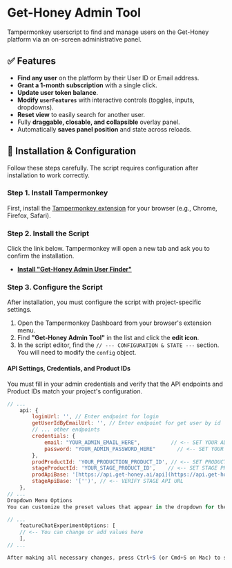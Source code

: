 # Get-Honey Admin Tool

Tampermonkey userscript to find and manage users on the Get-Honey platform via an on-screen administrative panel.

## ✅ Features

- **Find any user** on the platform by their User ID or Email address.
- **Grant a 1-month subscription** with a single click.
- **Update user token balance**.
- **Modify `userFeatures`** with interactive controls (toggles, inputs, dropdowns).
- **Reset view** to easily search for another user.
- Fully **draggable, closable, and collapsible** overlay panel.
- Automatically **saves panel position** and state across reloads.

## 🔗 Installation & Configuration

Follow these steps carefully. The script requires configuration after installation to work correctly.

### Step 1. Install Tampermonkey
First, install the [Tampermonkey extension](https://www.tampermonkey.net/) for your browser (e.g., Chrome, Firefox, Safari).

### Step 2. Install the Script
Click the link below. Tampermonkey will open a new tab and ask you to confirm the installation.

- **[Install "Get-Honey Admin User Finder"](https://raw.githubusercontent.com/bohdan-gen-tech/GH-admin-tool/main/get-honey-admin-tool.user.js)**

### Step 3. Configure the Script
After installation, you must configure the script with project-specific settings.

1.  Open the Tampermonkey Dashboard from your browser's extension menu.
2.  Find **"Get-Honey Admin Tool"** in the list and click the **edit icon**.
3.  In the script editor, find the `// --- CONFIGURATION & STATE ---` section. You will need to modify the `config` object.

#### API Settings, Credentials, and Product IDs
You must fill in your admin credentials and verify that the API endpoints and Product IDs match your project's configuration.

```javascript
// ...
    api: {
        loginUrl: '', // Enter endpoint for login
        getUserIdByEmailUrl: '', // Enter endpoint for get user by id
        // ... other endpoints
        credentials: {
            email: "YOUR_ADMIN_EMAIL_HERE",          // <-- SET YOUR ADMIN EMAIL
            password: "YOUR_ADMIN_PASSWORD_HERE"       // <-- SET YOUR ADMIN PASSWORD
        },
        prodProductId: 'YOUR_PRODUCTION_PRODUCT_ID', // <-- SET PRODUCTION PRODUCT ID
        stageProductId: 'YOUR_STAGE_PRODUCT_ID',    // <-- SET STAGE PRODUCT ID
        prodApiBase: '[https://api.get-honey.ai/api](https://api.get-honey.ai/api)',    
        stageApiBase: '['')', // <-- VERIFY STAGE API URL
    },
// ...
Dropdown Menu Options
You can customize the preset values that appear in the dropdown for the FeatureChatExperiment field.

// ...
    featureChatExperimentOptions: [
    // <-- You can change or add values here
    ],
// ...

After making all necessary changes, press Ctrl+S (or Cmd+S on Mac) to save the script. It is now fully configured and ready to use.
